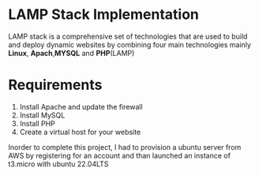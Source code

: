 # LAMP Stack Implementation

LAMP stack is a comprehensive set of technologies that are used to build and deploy dynamic websites by combining  four main technologies mainly **Linux**, **Apach**,**MYSQL** and **PHP**(LAMP) 


# Requirements #

1. Install Apache and update the firewall
2. Install MySQL
3. Install PHP
4. Create a virtual host for your website



Inorder to complete this project, I had to provision a ubuntu server from AWS by registering for an account and than launched an instance of t3.micro with ubuntu 22.04LTS
